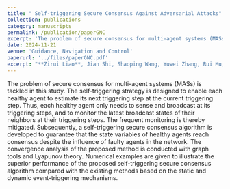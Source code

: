 ```yaml
---
title: " Self-triggering Secure Consensus Against Adversarial Attacks"
collection: publications
category: manuscripts
permalink: /publication/paperGNC
excerpt: 'The problem of secure consensus for multi-agent systems (MASs) is tackled in this study. The self-triggering strategy is designed to enable each healthy agent to estimate its next triggering step at the current triggering step.'
date: 2024-11-21
venue: 'Guidance, Navigation and Control'
paperurl: '../files/paperGNC.pdf'
excerpt: "**Zirui Liao**, Jian Shi, Shaoping Wang, Yuwei Zhang, Rui Mu, and Zhiyong Sun. <br/><img src='/images/figureIEEESJ.png' width='90%'>"
---
```


The problem of secure consensus for multi-agent systems (MASs) is tackled in this study. The self-triggering strategy is designed to enable each healthy agent to estimate its next triggering step at the current triggering step. Thus, each healthy agent only needs to sense and broadcast at its triggering steps, and to monitor the latest broadcast states of their neighbors at their triggering steps. The frequent monitoring is thereby mitigated. Subsequently, a self-triggering secure consensus algorithm is developed to guarantee that the state variables of healthy agents reach consensus despite the influence of faulty agents in the network. The convergence analysis of the proposed method is conducted with graph tools and Lyapunov theory. Numerical examples are given to illustrate the superior performance of the proposed self-triggering secure consensus algorithm compared with the existing methods based on the static and dynamic event-triggering mechanisms.
